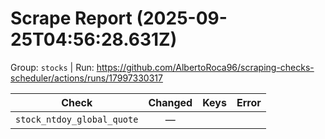 # Scrape Report (2025-09-25T04:56:28.631Z)

Group: `stocks`  |  Run: https://github.com/AlbertoRoca96/scraping-checks-scheduler/actions/runs/17997330317

| Check | Changed | Keys | Error |
|---|:---:|:--|:--|
| `stock_ntdoy_global_quote` | — |  |  |
